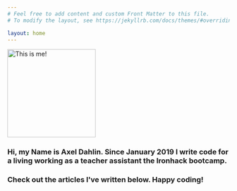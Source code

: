 ```yaml
---
# Feel free to add content and custom Front Matter to this file.
# To modify the layout, see https://jekyllrb.com/docs/themes/#overriding-theme-defaults

layout: home
---
```



<img src="{{site.baseurl}}/assets/images/me_low.png" alt="This is me!" width="200"/>

<h3>Hi, my Name is Axel Dahlin. Since January 2019 I write code for a living working as a teacher assistant the Ironhack bootcamp.</h3>

<h3>Check out the articles I've written below. Happy coding!</h3>











<!-- ![alt text](/assets/me_circle.png "Logo Title Text 1") -->






